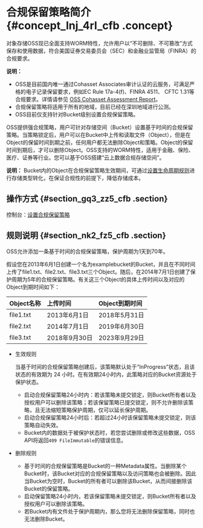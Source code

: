 # 合规保留策略简介 {#concept_lnj_4rl_cfb .concept}

对象存储OSS现已全面支持WORM特性，允许用户以“不可删除、不可篡改”方式保存和使用数据，符合美国证券交易委员会（SEC）和金融业监管局（FINRA）的合规要求。

**说明：** 

-   OSS是目前国内唯一通过Cohasset Associates审计认证的云服务，可满足严格的电子记录保留要求，例如EC Rule 17a-4\(f\)、FINRA 4511、 CFTC 1.31等合规要求。详情请参见 [OSS Cohasset Assessment Report](http://gosspublic.alicdn.com/OSSCohassetAssessmentReport.pdf)。
-   合规保留策略将适用于所有的地域，目前已经在深圳地域进行公测。
-   OSS目前仅支持针对Bucket级别设置合规保留策略。

OSS提供强合规策略，用户可针对存储空间（Bucket）设置基于时间的合规保留策略。当策略锁定后，用户可以在Bucket中上传和读取文件（Object），但是在Object的保留时间到期之前，任何用户都无法删除Object和策略。Object的保留时间到期后，才可以删除Object。OSS支持的WORM特性，适用于金融、保险、医疗、证券等行业。您可以基于OSS搭建“云上数据合规存储空间”。

**说明：** Bucket内的Object在合规保留策略生效期间，可通过[设置生命周期规则](intl.zh-CN/开发指南/管理文件/管理文件生命周期.md#)进行存储类型转化，在保证合规性的前提下，降低存储成本。

## 操作方式 {#section_gq3_zz5_cfb .section}

控制台：[设置合规保留策略](../../../../intl.zh-CN/开发指南/合规保留策略/设置合规保留策略.md#)

## 规则说明 {#section_nk2_fz5_cfb .section}

OSS允许添加一条基于时间的合规保留策略，保护周期为1天到70年。

假设您在2013年6月1日创建一个名为examplebucket的Bucket，并且在不同时间上传了file1.txt、file2.txt、file3.txt三个Object。随后，在2014年7月1日创建了保护周期为5年的合规保留策略。有关这三个Object的具体上传时间以及对应的Object到期时间如下：

|Object名称|上传时间|Object到期时间|
|:-------|:---|:---------|
|file1.txt|2013年6月1日|2018年5月31日|
|file2.txt|2014年7月1日|2019年6月30日|
|file3.txt|2018年9月30日|2023年9月29日|

-   生效规则

    当基于时间的合规保留策略创建后，该策略默认处于“InProgress”状态，且该状态的有效期为 24 小时。在有效期24小时内，此策略对应的Bucket资源处于保护状态。

    -   启动合规保留策略24小时内：若该策略未提交锁定，则Bucket所有者以及授权用户可以删除该策略；若该保留策略已提交锁定，则不允许删除该策略，且无法缩短策略保护周期，仅可以延长保护周期。
    -   启动合规保留策略24小时后：若超过24小时该保留策略未提交锁定，则该策略自动失效。
    -   Bucket内的数据处于被保护状态时，若您尝试删除或修改这些数据，OSS API将返回`409 FileImmutable`的错误信息。
-   删除规则
    -   基于时间的合规保留策略是Bucket的一种Metadata属性。当删除某个Bucket时，该Bucket对应的合规保留策略以及访问策略也会被删除。因此当Bucket为空时，Bucket的所有者可以删除该Bucket，从而间接删除该Bucket的保留策略。
    -   启动保留策略24小时内，若该保留策略未提交锁定，则Bucket所有者以及授权用户可以删除该策略。
    -   若Bucket内有文件处于保护周期内，那么您将无法删除保留策略，同时也无法删除Bucket。

